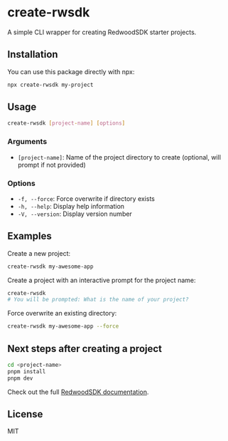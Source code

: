 # create-rwsdk

A simple CLI wrapper for creating RedwoodSDK starter projects.

## Installation

You can use this package directly with npx:

```bash
npx create-rwsdk my-project
```

## Usage

```bash
create-rwsdk [project-name] [options]
```

### Arguments

- `[project-name]`: Name of the project directory to create (optional, will prompt if not provided)

### Options

- `-f, --force`: Force overwrite if directory exists
- `-h, --help`: Display help information
- `-V, --version`: Display version number

## Examples

Create a new project:

```bash
create-rwsdk my-awesome-app
```

Create a project with an interactive prompt for the project name:

```bash
create-rwsdk
# You will be prompted: What is the name of your project?
```

Force overwrite an existing directory:

```bash
create-rwsdk my-awesome-app --force
```

## Next steps after creating a project

```bash
cd <project-name>
pnpm install
pnpm dev
```

Check out the full [RedwoodSDK documentation](https://rwsdk.com/docs).

## License

MIT
